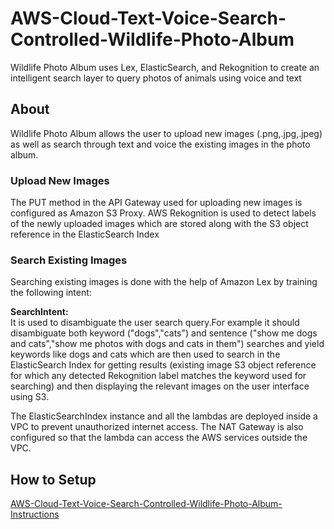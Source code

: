 # AWS-Cloud-Text-Voice-Search-Controlled-Wildlife-Photo-Album
Wildlife Photo Album uses Lex, ElasticSearch, and Rekognition to create an intelligent search layer to query photos of animals using voice and text
## About
Wildlife Photo Album allows the user to upload new images (.png,.jpg,.jpeg) as well as search through text and voice the existing images in the photo album.

### Upload New Images
The PUT method in the API Gateway used for uploading new images is configured as Amazon S3 Proxy. AWS Rekognition is used to detect labels of the newly uploaded images which are stored along with the S3 object reference in the ElasticSearch Index

### Search Existing Images
Searching existing images is done with the help of Amazon Lex by training the following intent:

**SearchIntent:**<br>
It is used to disambiguate the user search query.For example it should disambiguate both keyword ("dogs","cats") and sentence ("show me dogs and cats","show me photos with dogs and cats in them") searches and yield keywords like dogs and cats which are then used to search in the ElasticSearch Index for getting results (existing image S3 object reference for which any detected Rekognition label matches the keyword used for searching) and then displaying the relevant images on the user interface using S3.
  
The ElasticSearchIndex instance and all the lambdas are deployed inside a VPC to prevent unauthorized internet access. The NAT Gateway is also configured so that the lambda can access the AWS services outside the VPC.    
 
## How to Setup
[AWS-Cloud-Text-Voice-Search-Controlled-Wildlife-Photo-Album-Instructions](AWS-Cloud-Text-Voice-Search-Controlled-Wildlife-Photo-Album-Instructions.pdf)
